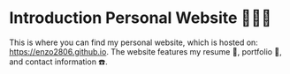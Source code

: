 # Introduction Personal Website 👨🏻‍💻

This is where you can find my personal website, which is hosted on: https://enzo2806.github.io. The website features my resume 💼, portfolio 📸, and contact information ☎️.
